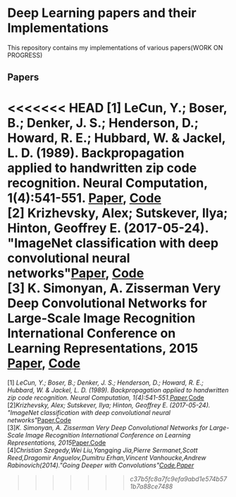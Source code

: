 # Deep Learning papers and their Implementations
This repository contains my implementations of various papers(WORK ON PROGRESS)
## Papers
<<<<<<< HEAD
[1] LeCun, Y.; Boser, B.; Denker, J. S.; Henderson, D.; Howard, R. E.; Hubbard, W. & Jackel, L. D. (1989). Backpropagation applied to handwritten zip code recognition. Neural Computation, 1(4):541-551. [Paper](http://yann.lecun.com/exdb/publis/pdf/lecun-98.pdf), [Code](https://github.com/seanbenhur/papers/blob/main/Lenet/Lenet.ipynb)<br>
[2] Krizhevsky, Alex; Sutskever, Ilya; Hinton, Geoffrey E. (2017-05-24). "ImageNet classification with deep convolutional neural networks"[Paper](https://papers.nips.cc/paper/4824-imagenet-classification-with-deep-convolutional-neural-networks), [Code](https://github.com/seanbenhur/papers/blob/main/AlexNet/AlexNet.ipynb)<br>
[3] K. Simonyan, A. Zisserman Very Deep Convolutional Networks for Large-Scale Image Recognition International Conference on Learning Representations, 2015 [Paper](https://arxiv.org/abs/1409.1556), [Code](https://github.com/seanbenhur/papers/blob/main/VGG/VGG.ipynb)
=======
[1] <i>LeCun, Y.; Boser, B.; Denker, J. S.; Henderson, D.; Howard, R. E.; Hubbard, W. & Jackel, L. D. (1989). Backpropagation applied to handwritten zip code recognition. Neural Computation, 1(4):541-551.[Paper](http://yann.lecun.com/exdb/publis/pdf/lecun-98.pdf),</i>[Code](https://github.com/seanbenhur/papers/blob/main/Lenet/Lenet.ipynb)<br>
[2]<i>Krizhevsky, Alex; Sutskever, Ilya; Hinton, Geoffrey E. (2017-05-24). "ImageNet classification with deep convolutional neural networks"</i>[Paper](https://papers.nips.cc/paper/4824-imagenet-classification-with-deep-convolutional-neural-networks),[Code](https://github.com/seanbenhur/papers/blob/main/AlexNet/AlexNet.ipynb)<br>
[3]<i>K. Simonyan, A. Zisserman Very Deep Convolutional Networks for Large-Scale Image Recognition International Conference on Learning Representations, 2015</i>[Paper](https://arxiv.org/abs/1409.1556),[Code](https://github.com/seanbenhur/papers/blob/main/VGG/VGG.ipynb)<br>
[4]<i>Christian Szegedy,Wei Liu,Yangqing Jia,Pierre Sermanet,Scott Reed,Dragomir Anguelov,Dumitru Erhan,Vincent Vanhoucke,Andrew Rabinovich(2014)."Going Deeper with Convolutions"[Code](https://github.com/seanbenhur/papers/blob/main/Inception%20V1/Inception.ipynb),[Paper](https://arxiv.org/abs/1409.4842)
>>>>>>> c37b5fc8a7fc9efa9abd1e574b571b7a88ce7488

